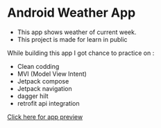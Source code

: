 # Android Weather App

- This app shows weather of current week.
- This project is made for learn in public

While building this app I got chance to practice on :
- Clean codding
- MVI (Model View Intent)
- Jetpack compose
- Jetpack navigation
- dagger hilt
- retrofit api integration

[Click here for app preview](https://youtube.com/shorts/wrZ9nl5HJSA?feature=share)